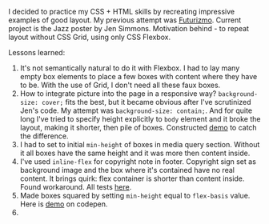 I decided to practice my CSS + HTML skills by recreating impressive examples of good layout. My previous attempt was [Futurizmo](https://al1s.github.io/Futurismo/). Current project is the Jazz poster by Jen Simmons. Motivation behind - to repeat layout without CSS Grid, using only CSS Flexbox.

Lessons learned:

1. It's not semantically natural to do it with Flexbox. I had to lay many empty box elements to place a few boxes with content where they have to be. With the use of Grid, I don't need all these faux boxes.
2. How to integrate picture into the page in a responsive way? `background-size: cover;` fits the best, but it became obvious after I've scrutinized Jen's code. My attempt was `background-size: contain;`. And for quite long I've tried to specify height explicitly to `body` element and it broke the layout, making it shorter, then pile of boxes. Constructed [demo](http://codepen.io/alstof/pen/WpyGGo) to catch the difference. 
3. I had to set to initial `min-height` of boxes in media query section. Without it all boxes have the same height and it was more then content inside.
4. I've used `inline-flex` for copyright note in footer. Copyright sign set as background image and the box where it's contained have no real content. It brings quirk: flex container is shorter than content inside. Found workaround. All tests [here](http://codepen.io/alstof/pen/zZRZYX).
5. Made boxes squared by setting `min-height` equal to `flex-basis` value. Here is [demo](http://codepen.io/alstof/pen/xqzOKg) on codepen.
6. 
